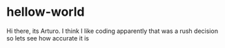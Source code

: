 # hellow-world

Hi there, its Arturo. I think I like coding
apparently that was a rush decision so lets see how accurate it is
